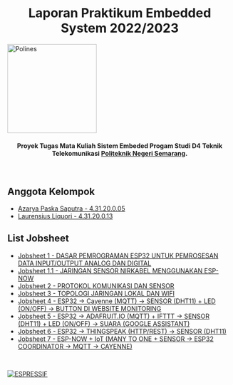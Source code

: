 

<h1 align="center">
  Laporan Praktikum Embedded System 2022/2023
</h1>

 <a href="https://main.polines.ac.id/"><img src="https://upload.wikimedia.org/wikipedia/commons/f/f6/Logo-Polines-96dpi-200px.png" alt="Polines" width="200"></a>

<h4 align="center">Proyek Tugas Mata Kuliah Sistem Embeded Progam Studi D4 Teknik Telekomunikasi <a href="https://main.polines.ac.id/en_us/" target="_blank">Politeknik Negeri Semarang</a>.</h4>
<p>&nbsp;</p>

## Anggota Kelompok

- [Azarya Paska Saputra - 4.31.20.0.05](https://github.com/azpaska)
- [Laurensius Liquori - 4.31.20.0.13](https://github.com/llaurensius)

## List Jobsheet

 - [Jobsheet 1 - DASAR PEMROGRAMAN ESP32 UNTUK PEMROSESAN DATA INPUT/OUTPUT ANALOG DAN DIGITAL](https://github.com/llaurensius/pratikum-sistemembeded-2223/tree/main/jobsheet-1)
 - [Jobsheet 1.1 - JARINGAN SENSOR NIRKABEL MENGGUNAKAN ESP-NOW](https://github.com/llaurensius/pratikum-sistemembeded-2223/tree/main/jobsheet-1.1)
 - [Jobsheet 2 - PROTOKOL KOMUNIKASI DAN SENSOR](https://github.com/llaurensius/pratikum-sistemembeded-2223/tree/main/jobsheet-2)
 - [Jobsheet 3 - TOPOLOGI JARINGAN LOKAL DAN WIFI](https://github.com/llaurensius/pratikum-sistemembeded-2223/tree/main/jobsheet-3)
 - [Jobsheet 4 - ESP32 -> Cayenne (MQTT) -> SENSOR (DHT11) + LED (ON/OFF) -> BUTTON DI WEBSITE MONITORING](https://github.com/llaurensius/pratikum-sistemembeded-2223/tree/main/jobsheet-4)
 - [Jobsheet 5 - ESP32 -> ADAFRUIT.IO (MQTT) + IFTTT -> SENSOR (DHT11) + LED (ON/OFF) -> SUARA (GOOGLE ASSISTANT)](https://github.com/llaurensius/pratikum-sistemembeded-2223/tree/main/jobsheet-5)
 - [Jobsheet 6 - ESP32 -> THINGSPEAK (HTTP/REST) -> SENSOR (DHT11)](https://github.com/llaurensius/pratikum-sistemembeded-2223/tree/main/jobsheet-6)
 - [Jobsheet 7 - ESP-NOW + IoT (MANY TO ONE + SENSOR -> ESP32 COORDINATOR -> MQTT -> CAYENNE)](https://github.com/llaurensius/pratikum-sistemembeded-2223/tree/main/jobsheet-7)
 
 <p>&nbsp;</p> 

[![ESPRESSIF](https://www.espressif.com/sites/all/themes/espressif/logo-black.svg)](https://www.espressif.com/en/products/socs/esp32)
